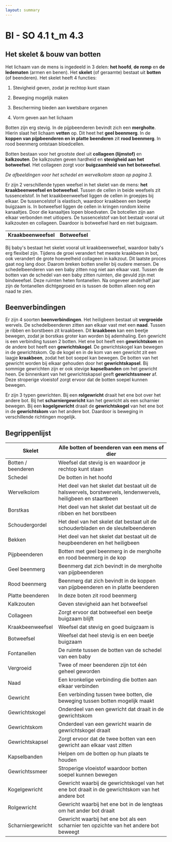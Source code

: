 ```yaml
---
layout: summary
---
```


# BI - SO 4.1 t_m 4.3

## Het skelet & bouw van botten

Het lichaam van de mens is ingedeeld in 3 delen: **het hoofd**, **de romp** en **de ledematen** (armen en benen). Het **skelet** (of geraamte) bestaat uit **botten** (of beenderen). Het skelet heeft 4 functies:

1.  Stevigheid geven, zodat je rechtop kunt staan

2.  Beweging mogelijk maken

3.  Bescherming bieden aan kwetsbare organen

4.  Vorm geven aan het lichaam

Botten zijn erg stevig. In de pijpbeenderen bevindt zich een **mergholte**. Hierin slaat het lichaam **vetten** op. Dit heet het **geel beenmerg**. In de **koppen van pijpbeenderen en in platte beenderen** zit **rood beenmerg**. In rood beenmerg ontstaan bloedcellen.

Botten bestaan voor het grootste deel uit **collageen (lijmstof)** en **kalkzouten**. De kalkzouten geven hardheid en **stevigheid aan het botweefsel**. Het collageen zorgt voor **buigzaamheid van het botweefsel**.

*De afbeeldingen voor het schedel en wervelkolom staan op pagina 3.*



Er zijn 2 verschillende typen weefsel in het skelet van de mens: **het kraakbeenweefsel en botweefsel**. Tussen de cellen in beide weefsels zit tussencelstof. In het kraakbeenweefsel liggen de cellen in groepjes bij elkaar. De tussencelstof is elastisch, waardoor kraakbeen een beetje buigzaam is. In botweefsel liggen de cellen in kringen rondom kleine kanaaltjes. Door die kanaaltjes lopen bloedvaten. De botcellen zijn aan elkaar verbonden met uitlopers. De tussencelstof van bot bestaat vooral uit kalkzouten en collageen. Daardoor is botweefsel hard en niet buigzaam.

|  |  |
|----|----|
| **Kraakbeenweefsel** | **Botweefsel** |

Bij baby's bestaat het skelet vooral uit kraakbeenweefsel, waardoor baby's erg flexibel zijn. Tijdens de groei verandert het meeste kraakbeen in bot, ook verandert de grote hoeveelheid collageen in kalkzout. Dit laatste proces gaat nog lang door. Daarom breken botten sneller bij oudere mensen. De schedelbeenderen van een baby zitten nog niet aan elkaar vast. Tussen de botten van de schedel van een baby zitten ruimten, die gevuld zijn met bindweefsel. Deze ruimten heten fontanellen. Na ongeveer anderhalf jaar zijn de fontanellen dichtgegroeid en is tussen de botten alleen nog een naad te zien.

## Beenverbindingen

Er zijn 4 soorten **beenverbindingen**. Het heiligbeen bestaat uit **vergroeide** wervels. De schedelbeenderen zitten aan elkaar vast met een **naad**. Tussen je ribben en borstbeen zit kraakbeen. Dit **kraakbeen** kan een beetje bewegen, zodat je borstkas groter kan worden bij ademhaling. Een gewricht is een verbinding tussen 2 botten. Het ene bot heeft een **gewrichtskom** en de andere bot heeft een **gewrichtskogel**. De gewrichtskogel kan bewegen in de gewrichtskom. Op de kogel en in de kom van een gewricht zit een laagje **kraakbeen**, zodat het bot soepel kan bewegen. De botten van het gewricht worden bij elkaar gehouden door het **gewrichtskapsel**. Bij sommige gewrichten zijn er ook stevige **kapselbanden** om het gewricht heen. De binnenkant van het gewrichtskapsel geeft **gewrichtssmeer** af. Deze stroperige vloeistof zorgt ervoor dat de botten soepel kunnen bewegen.

Er zijn 3 typen gewrichten. Bij een **rolgewricht** draait het ene bot over het andere bot. Bij het **scharniergewricht** kan het gewricht als een scharnier bewegen. Bij een **kogelgewricht** draait de **gewrichtskogel** van het ene bot in de **gewrichtskom** van het andere bot. Daardoor is beweging in verschillende richtingen mogelijk.

## Begrippenlijst

| Skelet | Alle botten of beenderen van een mens of dier |
|----|----|
| Botten / beenderen | Weefsel dat stevig is en waardoor je rechtop kunt staan |
| Schedel | De botten in het hoofd |
| Wervelkolom | Het deel van het skelet dat bestaat uit de halswervels, borstwervels, lendenwervels, heiligbeen en staartbeen |
| Borstkas | Het deel van het skelet dat bestaat uit de ribben en het borstbeen |
| Schoudergordel | Het deel van het skelet dat bestaat uit de schouderbladen en de sleutelbeenderen |
| Bekken | Het deel van het skelet dat bestaat uit de heupbeenderen en het heiligbeen |
| Pijpbeenderen | Botten met geel beenmerg in de mergholte en rood beenmerg in de kop |
| Geel beenmerg | Beenmerg dat zich bevindt in de mergholte van pijpbeenderen |
| Rood beenmerg | Beenmerg dat zich bevindt in de koppen van pijpbeenderen en in platte beenderen |
| Platte beenderen | In deze boten zit rood beenmerg |
| Kalkzouten | Geven stevigheid aan het botweefsel |
| Collageen | Zorgt ervoor dat botweefsel een beetje buigzaam blijft |
| Kraakbeenweefsel | Weefsel dat stevig en goed buigzaam is |
| Botweefsel | Weefsel dat heel stevig is en een beetje buigzaam |
| Fontanellen | De ruimte tussen de botten van de schedel van een baby |
| Vergroeid | Twee of meer beenderen zijn tot één geheel geworden |
| Naad | Een kronkelige verbinding die botten aan elkaar verbinden |
| Gewricht | Een verbinding tussen twee botten, die beweging tussen botten mogelijk maakt |
| Gewrichtskogel | Onderdeel van een gewricht dat draait in de gewrichtskom |
| Gewrichtskom | Onderdeel van een gewricht waarin de gewrichtskogel draait |
| Gewrichtskapsel | Zorgt ervoor dat de twee botten van een gewricht aan elkaar vast zitten |
| Kapselbanden | Helpen om de botten op hun plaats te houden |
| Gewrichtssmeer | Stroperige vloeistof waardoor botten soepel kunnen bewegen |
| Kogelgewricht | Gewricht waarbij de gewrichtskogel van het ene bot draait in de gewrichtskom van het andere bot |
| Rolgewricht | Gewricht waarbij het ene bot in de lengteas om het ander bot draait |
| Scharniergewricht | Gewricht waarbij het ene bot als een scharnier ten opzichte van het andere bot beweegt |
